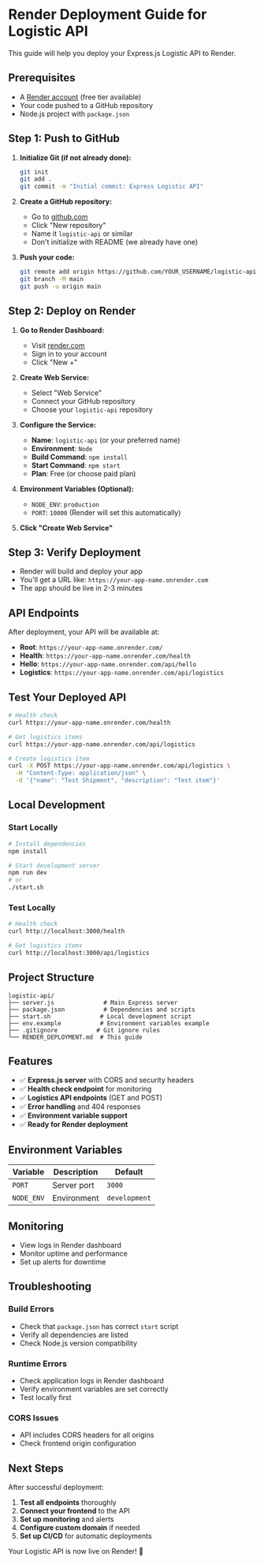 # Render Deployment Guide for Logistic API

This guide will help you deploy your Express.js Logistic API to Render.

## Prerequisites

- A [Render account](https://render.com) (free tier available)
- Your code pushed to a GitHub repository
- Node.js project with `package.json`

## Step 1: Push to GitHub

1. **Initialize Git (if not already done):**
   ```bash
   git init
   git add .
   git commit -m "Initial commit: Express Logistic API"
   ```

2. **Create a GitHub repository:**
   - Go to [github.com](https://github.com)
   - Click "New repository"
   - Name it `logistic-api` or similar
   - Don't initialize with README (we already have one)

3. **Push your code:**
   ```bash
   git remote add origin https://github.com/YOUR_USERNAME/logistic-api.git
   git branch -M main
   git push -u origin main
   ```

## Step 2: Deploy on Render

1. **Go to Render Dashboard:**
   - Visit [render.com](https://render.com)
   - Sign in to your account
   - Click "New +"

2. **Create Web Service:**
   - Select "Web Service"
   - Connect your GitHub repository
   - Choose your `logistic-api` repository

3. **Configure the Service:**
   - **Name**: `logistic-api` (or your preferred name)
   - **Environment**: `Node`
   - **Build Command**: `npm install`
   - **Start Command**: `npm start`
   - **Plan**: Free (or choose paid plan)

4. **Environment Variables (Optional):**
   - `NODE_ENV`: `production`
   - `PORT`: `10000` (Render will set this automatically)

5. **Click "Create Web Service"**

## Step 3: Verify Deployment

- Render will build and deploy your app
- You'll get a URL like: `https://your-app-name.onrender.com`
- The app should be live in 2-3 minutes

## API Endpoints

After deployment, your API will be available at:

- **Root**: `https://your-app-name.onrender.com/`
- **Health**: `https://your-app-name.onrender.com/health`
- **Hello**: `https://your-app-name.onrender.com/api/hello`
- **Logistics**: `https://your-app-name.onrender.com/api/logistics`

## Test Your Deployed API

```bash
# Health check
curl https://your-app-name.onrender.com/health

# Get logistics items
curl https://your-app-name.onrender.com/api/logistics

# Create logistics item
curl -X POST https://your-app-name.onrender.com/api/logistics \
  -H "Content-Type: application/json" \
  -d '{"name": "Test Shipment", "description": "Test item"}'
```

## Local Development

### Start Locally
```bash
# Install dependencies
npm install

# Start development server
npm run dev
# or
./start.sh
```

### Test Locally
```bash
# Health check
curl http://localhost:3000/health

# Get logistics items
curl http://localhost:3000/api/logistics
```

## Project Structure

```
logistic-api/
├── server.js              # Main Express server
├── package.json           # Dependencies and scripts
├── start.sh              # Local development script
├── env.example           # Environment variables example
├── .gitignore           # Git ignore rules
└── RENDER_DEPLOYMENT.md  # This guide
```

## Features

- ✅ **Express.js server** with CORS and security headers
- ✅ **Health check endpoint** for monitoring
- ✅ **Logistics API endpoints** (GET and POST)
- ✅ **Error handling** and 404 responses
- ✅ **Environment variable support**
- ✅ **Ready for Render deployment**

## Environment Variables

| Variable | Description | Default |
|----------|-------------|---------|
| `PORT` | Server port | `3000` |
| `NODE_ENV` | Environment | `development` |

## Monitoring

- View logs in Render dashboard
- Monitor uptime and performance
- Set up alerts for downtime

## Troubleshooting

### Build Errors
- Check that `package.json` has correct `start` script
- Verify all dependencies are listed
- Check Node.js version compatibility

### Runtime Errors
- Check application logs in Render dashboard
- Verify environment variables are set correctly
- Test locally first

### CORS Issues
- API includes CORS headers for all origins
- Check frontend origin configuration

## Next Steps

After successful deployment:

1. **Test all endpoints** thoroughly
2. **Connect your frontend** to the API
3. **Set up monitoring** and alerts
4. **Configure custom domain** if needed
5. **Set up CI/CD** for automatic deployments

Your Logistic API is now live on Render! 🚀 